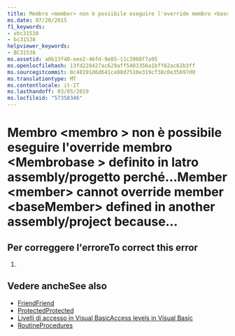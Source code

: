 ```yaml
---
title: Membro <member> non è possibile eseguire l'override membro <baseMember> definito in latro assembly-progetto perché il modificatore di accesso 'Protected Friend' espande l'accessibilità. Usare 'Protected'.
ms.date: 07/20/2015
f1_keywords:
- vbc31538
- bc31538
helpviewer_keywords:
- BC31538
ms.assetid: a0b13f40-eee2-46fd-9e85-11c3988f7a95
ms.openlocfilehash: 13fd228427ac629aff5403356a1bff62ac62b3ff
ms.sourcegitcommit: 0c48191d6d641ce88d7510e319cf38c0e35697d0
ms.translationtype: MT
ms.contentlocale: it-IT
ms.lasthandoff: 03/05/2019
ms.locfileid: "57358346"
---
```

# <a name="member-member-cannot-override-member-basemember-defined-in-another-assemblyproject-because"></a><span data-ttu-id="e36ec-103">Membro \<membro > non è possibile eseguire l'override membro \<Membrobase > definito in latro assembly/progetto perché...</span><span class="sxs-lookup"><span data-stu-id="e36ec-103">Member \<member> cannot override member \<baseMember> defined in another assembly/project because…</span></span>
## <a name="to-correct-this-error"></a><span data-ttu-id="e36ec-104">Per correggere l'errore</span><span class="sxs-lookup"><span data-stu-id="e36ec-104">To correct this error</span></span>  
  
1.  
  
## <a name="see-also"></a><span data-ttu-id="e36ec-105">Vedere anche</span><span class="sxs-lookup"><span data-stu-id="e36ec-105">See also</span></span>
- [<span data-ttu-id="e36ec-106">Friend</span><span class="sxs-lookup"><span data-stu-id="e36ec-106">Friend</span></span>](../../visual-basic/language-reference/modifiers/friend.md)
- [<span data-ttu-id="e36ec-107">Protected</span><span class="sxs-lookup"><span data-stu-id="e36ec-107">Protected</span></span>](../../visual-basic/language-reference/modifiers/protected.md)
- [<span data-ttu-id="e36ec-108">Livelli di accesso in Visual Basic</span><span class="sxs-lookup"><span data-stu-id="e36ec-108">Access levels in Visual Basic</span></span>](../../visual-basic/programming-guide/language-features/declared-elements/access-levels.md)
- [<span data-ttu-id="e36ec-109">Routine</span><span class="sxs-lookup"><span data-stu-id="e36ec-109">Procedures</span></span>](../../visual-basic/programming-guide/language-features/procedures/index.md)

